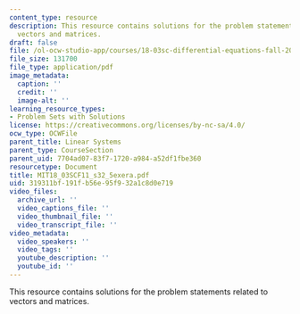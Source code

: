 ```yaml
---
content_type: resource
description: This resource contains solutions for the problem statements related to
  vectors and matrices.
draft: false
file: /ol-ocw-studio-app/courses/18-03sc-differential-equations-fall-2011/319311bf191fb56e95f932a1c8d0e719_MIT18_03SCF11_s32_5exera.pdf
file_size: 131700
file_type: application/pdf
image_metadata:
  caption: ''
  credit: ''
  image-alt: ''
learning_resource_types:
- Problem Sets with Solutions
license: https://creativecommons.org/licenses/by-nc-sa/4.0/
ocw_type: OCWFile
parent_title: Linear Systems
parent_type: CourseSection
parent_uid: 7704ad07-83f7-1720-a984-a52df1fbe360
resourcetype: Document
title: MIT18_03SCF11_s32_5exera.pdf
uid: 319311bf-191f-b56e-95f9-32a1c8d0e719
video_files:
  archive_url: ''
  video_captions_file: ''
  video_thumbnail_file: ''
  video_transcript_file: ''
video_metadata:
  video_speakers: ''
  video_tags: ''
  youtube_description: ''
  youtube_id: ''
---
```

This resource contains solutions for the problem statements related to vectors and matrices.